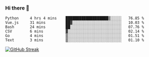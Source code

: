 ### Hi there 👋

<!--START_SECTION:waka-->

```text
Python     4 hrs 4 mins    ███████████████████▒░░░░░   76.85 %
Vue.js     31 mins         ██▓░░░░░░░░░░░░░░░░░░░░░░   10.03 %
Bash       24 mins         ██░░░░░░░░░░░░░░░░░░░░░░░   07.76 %
CSV        6 mins          ▓░░░░░░░░░░░░░░░░░░░░░░░░   02.14 %
Go         4 mins          ▒░░░░░░░░░░░░░░░░░░░░░░░░   01.51 %
Text       3 mins          ▒░░░░░░░░░░░░░░░░░░░░░░░░   01.10 %
```

<!--END_SECTION:waka-->

[![GitHub Streak](http://github-readme-streak-stats.herokuapp.com?user=abingcbc&date_format=j%20M%5B%20Y%5D)](https://git.io/streak-stats)



<!--
**Abingcbc/Abingcbc** is a ✨ _special_ ✨ repository because its `README.md` (this file) appears on your GitHub profile.

Here are some ideas to get you started:

- 🔭 I’m currently working on ...
- 🌱 I’m currently learning ...
- 👯 I’m looking to collaborate on ...
- 🤔 I’m looking for help with ...
- 💬 Ask me about ...
- 📫 How to reach me: ...
- 😄 Pronouns: ...
- ⚡ Fun fact: ...

![Top Langs](https://github-readme-stats.vercel.app/api/top-langs/?username=abingcbc&count_private=true)
![Abing's github stats](https://github-readme-stats.vercel.app/api?username=abingcbc&count_private=true&show_icons=true&theme=dark)

-->

